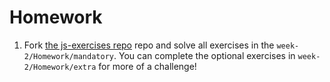 # Homework

1. Fork [the js-exercises repo](https://github.com/CodeYourFuture/js-exercises) repo and solve all exercises in the `week-2/Homework/mandatory`. You can complete the optional exercises in `week-2/Homework/extra` for more of a challenge!
